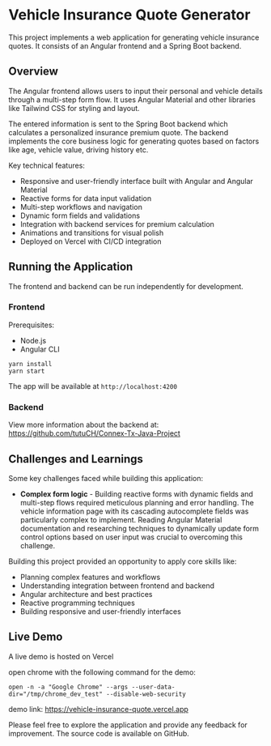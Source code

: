 # Vehicle Insurance Quote Generator

This project implements a web application for generating vehicle insurance quotes. It consists of an Angular frontend and a Spring Boot backend.

## Overview

The Angular frontend allows users to input their personal and vehicle details through a multi-step form flow. It uses Angular Material and other libraries like Tailwind CSS for styling and layout. 

The entered information is sent to the Spring Boot backend which calculates a personalized insurance premium quote. The backend implements the core business logic for generating quotes based on factors like age, vehicle value, driving history etc.

Key technical features:

- Responsive and user-friendly interface built with Angular and Angular Material
- Reactive forms for data input validation
- Multi-step workflows and navigation
- Dynamic form fields and validations 
- Integration with backend services for premium calculation
- Animations and transitions for visual polish
- Deployed on Vercel with CI/CD integration

## Running the Application

The frontend and backend can be run independently for development. 

### Frontend

Prerequisites:
- Node.js
- Angular CLI

```
yarn install
yarn start
```

The app will be available at `http://localhost:4200`

### Backend

View more information about the backend at:
https://github.com/tutuCH/Connex-Tx-Java-Project

## Challenges and Learnings

Some key challenges faced while building this application:

- **Complex form logic** - Building reactive forms with dynamic fields and multi-step flows required meticulous planning and error handling. The vehicle information page with its cascading autocomplete fields was particularly complex to implement. Reading Angular Material documentation and researching techniques to dynamically update form control options based on user input was crucial to overcoming this challenge.

Building this project provided an opportunity to apply core skills like:

- Planning complex features and workflows
- Understanding integration between frontend and backend
- Angular architecture and best practices 
- Reactive programming techniques
- Building responsive and user-friendly interfaces

## Live Demo

A live demo is hosted on Vercel

open chrome with the following command for the demo:
```
open -n -a "Google Chrome" --args --user-data-dir="/tmp/chrome_dev_test" --disable-web-security
```

demo link: https://vehicle-insurance-quote.vercel.app

Please feel free to explore the application and provide any feedback for improvement. The source code is available on GitHub.